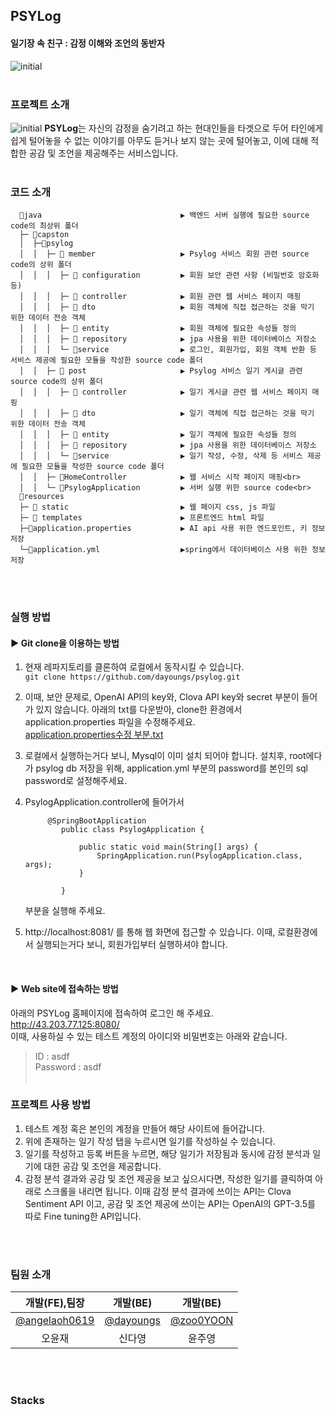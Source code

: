## PSYLog
#### 일기장 속 친구 : 감정 이해와 조언의 동반자
![initial](https://github.com/dayoungs/psylog/assets/113420912/42984dae-87a5-4cee-8e58-491ee28dfc10)
  <br> <br>

### 프로젝트 소개
![initial](https://github.com/dayoungs/psylog/assets/113420912/626c1b76-c8cb-440f-8d64-8c0cef402ac0)
**PSYLog**는 자신의 감정을 숨기려고 하는 현대인들을 타겟으로 두어 타인에게 쉽게 털어놓을 수 없는 이야기를 아무도 듣거나 보지 않는 곳에 털어놓고, 이에 대해 적합한 공감 및 조언을 제공해주는 서비스입니다.<br> <br>
### 코드 소개
```
  📂java                               ▶︎ 백엔드 서버 실행에 필요한 source code의 최상위 폴더
  ├─ 📂capston
  │  ├─📂psylog
  │  │  ├─ 📂 member                   ▶︎ Psylog 서비스 회원 관련 source code의 상위 폴더
  │  │  │  ├─ 📂 configuration         ▶︎ 회원 보안 관련 사항 (비밀번호 암호화 등)
  │  │  │  ├─ 📂 controller            ▶︎ 회원 관련 웹 서비스 페이지 매핑
  │  │  │  ├─ 📂 dto                   ▶︎ 회원 객체에 직접 접근하는 것을 막기 위한 데이터 전송 객체
  │  │  │  ├─ 📂 entity                ▶︎ 회원 객체에 필요한 속성들 정의
  │  │  │  ├─ 📂 repository            ▶︎ jpa 사용을 위한 데이터베이스 저장소
  │  │  │  └─ 📂service                ▶︎ 로그인, 회원가입, 회원 객체 반환 등 서비스 제공에 필요한 모듈을 작성한 source code 폴더
  │  │  ├─ 📂 post                     ▶︎ Psylog 서비스 일기 게시글 관련 source code의 상위 폴더
  │  │  │  ├─ 📂 controller            ▶︎ 일기 게시글 관련 웹 서비스 페이지 매핑
  │  │  │  ├─ 📂 dto                   ▶︎ 일기 객체에 직접 접근하는 것을 막기 위한 데이터 전송 객체
  │  │  │  ├─ 📂 entity                ▶︎ 일기 객체에 필요한 속성들 정의
  │  │  │  ├─ 📂 repository            ▶︎ jpa 사용을 위한 데이터베이스 저장소
  │  │  │  └─ 📂service                ▶︎ 일기 작성, 수정, 삭제 등 서비스 제공에 필요한 모듈을 작성한 source code 폴더
  │  │  ├─ 🔵HomeController            ▶︎ 웹 서비스 시작 페이지 매핑<br>
  │  │  └─ 🔵PsylogApplication         ▶︎ 서버 실행 위한 source code<br>
  📂resources
  ├─ 📂 static                         ▶︎ 웹 페이지 css, js 파일
  ├─ 📂 templates                      ▶︎ 프론트엔드 html 파일
  ├─🌿application.properties           ▶︎ AI api 사용 위한 엔드포인트, 키 정보 저장
  └─🌿application.yml                  ▶︎spring에서 데이터베이스 사용 위한 정보 저장
```
<br> <br>

### 실행 방법
  #### ▶ Git clone을 이용하는 방법
  1. 현재 레파지토리를 클론하여 로컬에서 동작시킬 수 있습니다. <br> ```git clone https://github.com/dayoungs/psylog.git```
        <br>
        
2. 이때, 보안 문제로, OpenAI API의 key와, Clova API key와 secret 부분이 들어가 있지 않습니다. 아래의 txt를 다운받아, clone한 환경에서 application.properties 파일을 수정해주세요.
        <br>
[application.properties수정 부분.txt](https://github.com/user-attachments/files/15905988/application.properties.txt)
        <br>

3. 로컬에서 실행하는거다 보니, Mysql이 이미 설치 되어야 합니다. 설치후, root에다가 psylog db 저장을 위해, application.yml 부분의 password를 본인의 sql password로 설정해주세요.<br>

4. PsylogApplication.controller에 들어가서
	```
  		 @SpringBootApplication
			public class PsylogApplication {

				public static void main(String[] args) {
					SpringApplication.run(PsylogApplication.class, args);
				}

			}
	```
	부분을 실행해 주세요. <br>
5. http://localhost:8081/ 를 통해 웹 화면에 접근할 수 있습니다. 이때, 로컬환경에서 실행되는거다 보니, 회원가입부터 실행하셔야 합니다.
<br>

  #### ▶ Web site에 접속하는 방법
  아래의 PSYLog 홈페이지에 접속하여 로그인 해 주세요. 
  <br> http://43.203.77.125:8080/ <br>
  이때, 사용하실 수 있는 테스트 계정의 아이디와 비밀번호는 아래와 같습니다. <br>
  > ID : asdf <br>
  > Password : asdf
<br> <br>
### 프로젝트 사용 방법
1. 테스트 계정 혹은 본인의 계정을 만들어 해당 사이트에 들어갑니다.
2. 위에 존재하는 일기 작성 탭을 누르시면 일기를 작성하실 수 있습니다.
3. 일기를 작성하고 등록 버튼을 누르면, 해당 일기가 저장됨과 동시에 감정 분석과 일기에 대한 공감 및 조언을 제공합니다.
4. 감정 분석 결과와 공감 및 조언 제공을 보고 싶으시다면, 작성한 일기를 클릭하여 아래로 스크롤을 내리면 됩니다. 이때 감정 분석 결과에 쓰이는 API는 Clova Sentiment API 이고, 공감 및 조언 제공에 쓰이는 API는 OpenAI의 GPT-3.5를 따로 Fine tuning한 API입니다. 

<br> <br>

### 팀원 소개
|**개발(FE),팀장**|**개발(BE)**|**개발(BE)**|
|:---:|:---:|:---:|
|[@angelaoh0619](https://github.com/angelaoh0619)|[@dayoungs](https://github.com/dayoungs)|[@zoo0YOON](https://github.com/zoo0YOON)|
|오윤재|신다영|윤주영|
<br> <br>

### Stacks

